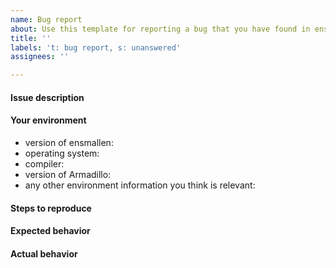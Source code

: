 ```yaml
---
name: Bug report
about: Use this template for reporting a bug that you have found in ensmallen.
title: ''
labels: 't: bug report, s: unanswered'
assignees: ''

---
```


<!--

Welcome!  Please fill out the template below; that makes it easier for us to 
quickly figure out what the issue is and solve it.  Thanks!

-->

#### Issue description

<!-- Describe your issue here. -->

#### Your environment

 * version of ensmallen:
 * operating system:
 * compiler:
 * version of Armadillo:
 * any other environment information you think is relevant:

#### Steps to reproduce

<!-- Tell us how to reproduce the issue; please provide a working example if
possible! -->

#### Expected behavior

<!-- Tell us what should happen. -->

#### Actual behavior

<!-- Tell us what happened instead. -->
